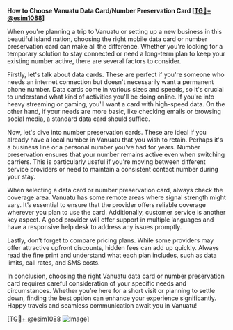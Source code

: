 **How to Choose Vanuatu Data Card/Number Preservation Card [[TG💪+ @esim1088](https://t.me/s/esim1088)]**

When you're planning a trip to Vanuatu or setting up a new business in this beautiful island nation, choosing the right mobile data card or number preservation card can make all the difference. Whether you're looking for a temporary solution to stay connected or need a long-term plan to keep your existing number active, there are several factors to consider.

Firstly, let's talk about data cards. These are perfect if you're someone who needs an internet connection but doesn't necessarily want a permanent phone number. Data cards come in various sizes and speeds, so it's crucial to understand what kind of activities you'll be doing online. If you're into heavy streaming or gaming, you'll want a card with high-speed data. On the other hand, if your needs are more basic, like checking emails or browsing social media, a standard data card should suffice.

Now, let's dive into number preservation cards. These are ideal if you already have a local number in Vanuatu that you wish to retain. Perhaps it's a business line or a personal number you've had for years. Number preservation ensures that your number remains active even when switching carriers. This is particularly useful if you're moving between different service providers or need to maintain a consistent contact number during your stay.

When selecting a data card or number preservation card, always check the coverage area. Vanuatu has some remote areas where signal strength might vary. It’s essential to ensure that the provider offers reliable coverage wherever you plan to use the card. Additionally, customer service is another key aspect. A good provider will offer support in multiple languages and have a responsive help desk to address any issues promptly.

Lastly, don’t forget to compare pricing plans. While some providers may offer attractive upfront discounts, hidden fees can add up quickly. Always read the fine print and understand what each plan includes, such as data limits, call rates, and SMS costs.

In conclusion, choosing the right Vanuatu data card or number preservation card requires careful consideration of your specific needs and circumstances. Whether you’re here for a short visit or planning to settle down, finding the best option can enhance your experience significantly. Happy travels and seamless communication await you in Vanuatu! 

[[TG💪+ @esim1088](https://t.me/s/esim1088) ![Image](https://i.postimg.cc/Y0z9fWf4/image.png)]
